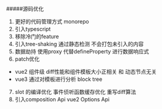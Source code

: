#####源码优化
1. 更好的代码管理方式 monorepo
2. 引入typescript 
3. 移除冷门的feature  
4. 引入tree-shaking 通过静态检测 不会打包未引入的内容
5. 数据劫持 使用proxy 代替defineProperty 进行数据响应式 
6. patch优化   
  + vue2 组件级  diff性能和组件模板大小正相关 和 动态节点无关
  + vue3 通过对模板进行分析 block tree   
7. slot 的编译优化 事件侦听函数缓存优化 重写diff算法
8. 引入composition  Api vue2 Options Api 